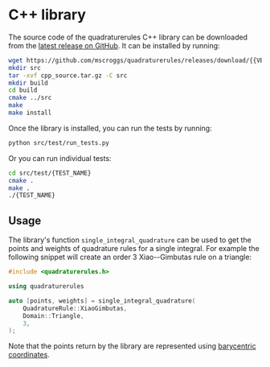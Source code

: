# C++ library

The source code of the quadraturerules C++ library can be downloaded from the
[latest release on GitHub](https://github.com/mscroggs/quadraturerules/releases/latest/).
It can be installed by running:

```bash
wget https://github.com/mscroggs/quadraturerules/releases/download/{{VERSION}}/cpp_source.tar.gz
mkdir src
tar -xvf cpp_source.tar.gz -C src
mkdir build
cd build
cmake ../src
make
make install
```

Once the library is installed, you can run the tests by running:

```bash
python src/test/run_tests.py
```

Or you can run individual tests:

```bash
cd src/test/{TEST_NAME}
cmake .
make .
./{TEST_NAME}
```

## Usage

The library's function `single_integral_quadrature` can be used to get the points and weights
of quadrature rules for a single integral. For example the following snippet will create an
order 3 Xiao--Gimbutas rule on a triangle:

```cpp
#include <quadraturerules.h>

using quadraturerules

auto [points, weights] = single_integral_quadrature(
    QuadratureRule::XiaoGimbutas,
    Domain::Triangle,
    3,
);
```

Note that the points return by the library are represented using
[barycentric coordinates](/barycentric.md).
